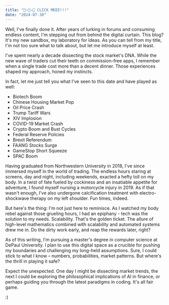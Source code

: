 ```yaml
---
title: "👋~👋~👋 CLICK MEEE!!!"
date: "2024-07-30"
---
```


Well, I've finally done it. After years of lurking in forums and consuming endless content, I'm stepping out from behind the digital curtain. This blog? It's my new sandbox, my laboratory for ideas. As you can tell from my title, I'm not too sure what to talk about, but let me introduce myself at least.

I've spent nearly a decade dissecting the stock market's DNA. While the new wave of traders cut their teeth on commission-free apps, I remember when a single trade cost more than a decent dinner. Those experiences shaped my approach, honed my instincts.

In fact, let me just tell you what I've seen to this date and have played as well:

- Biotech Boom
- Chinese Housing Market Pop
- Oil Price Crash
- Trump Tariff Wars
- XIV Implosion
- COVID-19 Market Crash
- Crypto Boom and Bust Cycles
- Federal Reserve Policies
- Brexit Referendum
- FAANG Stocks Surge
- GameStop Short Squeeze
- SPAC Boom

Having graduated from Northwestern University in 2018, I've since immersed myself in the world of trading. The endless hours staring at screens, day and night, including weekends, exacted a hefty toll on my body. In a twist of fate fueled by cockiness and an insatiable appetite for adventure, I found myself nursing a motorcycle injury in 2019. As if that wasn't enough, I've also undergone calcification treatment with electro-shockwave therapy on my left shoulder. Fun times, indeed.

But here's the thing: I'm not just here to reminisce. As I watched my body rebel against those grueling hours, I had an epiphany - tech was the solution to my needs. Scalability. That's the golden ticket. The allure of high-level mathematics combined with scalability and automated systems drew me in. Do the dirty work early, and reap the rewards later, right?

As of this writing, I'm pursuing a master's degree in computer science at DePaul University. I plan to use this digital space as a crucible for pushing my boundaries and challenging my long-held assumptions. Sure, I could stick to what I know – numbers, probabilities, market patterns. But where's the thrill in playing it safe?

Expect the unexpected. One day I might be dissecting market trends, the next I could be exploring the philosophical implications of AI in finance, or perhaps guiding you through the latest paradigms in coding. It's all fair game.

:)
